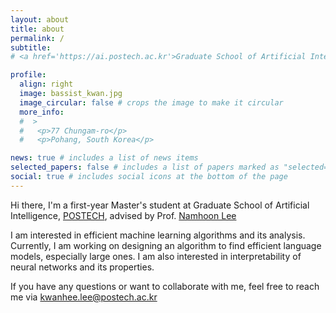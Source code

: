 ```yaml
---
layout: about
title: about
permalink: /
subtitle:
# <a href='https://ai.postech.ac.kr'>Graduate School of Artificial Intelligence, POSTECH </a>. 77 Chungam-ro, Pohang, South Korea. kwanhee.lee@postech.ac.kr.

profile:
  align: right
  image: bassist_kwan.jpg
  image_circular: false # crops the image to make it circular
  more_info:
  #  >
  #   <p>77 Chungam-ro</p>
  #   <p>Pohang, South Korea</p>

news: true # includes a list of news items
selected_papers: false # includes a list of papers marked as "selected={true}"
social: true # includes social icons at the bottom of the page
---
```

Hi there, I'm a first-year Master's student at Graduate School of Artificial Intelligence, [POSTECH](https://ai.postech.ac.kr), advised by Prof. [Namhoon Lee](https://namhoonlee.github.io)

I am interested in efficient machine learning algorithms and its analysis. Currently, I am working on designing an algorithm to find efficient language models, especially large ones. I am also interested in interpretability of neural networks and its properties.

If you have any questions or want to collaborate with me, feel free to reach me via [kwanhee.lee@postech.ac.kr](mailto:kwanhee.lee@postech.ac.kr)

<!-- Write your biography here. Tell the world about yourself. Link to your favorite [subreddit](http://reddit.com). You can put a picture in, too. The code is already in, just name your picture `prof_pic.jpg` and put it in the `img/` folder.

Put your address / P.O. box / other info right below your picture. You can also disable any of these elements by editing `profile` property of the YAML header of your `_pages/about.md`. Edit `_bibliography/papers.bib` and Jekyll will render your [publications page](/al-folio/publications/) automatically.

Link to your social media connections, too. This theme is set up to use [Font Awesome icons](https://fontawesome.com/) and [Academicons](https://jpswalsh.github.io/academicons/), like the ones below. Add your Facebook, Twitter, LinkedIn, Google Scholar, or just disable all of them. -->
